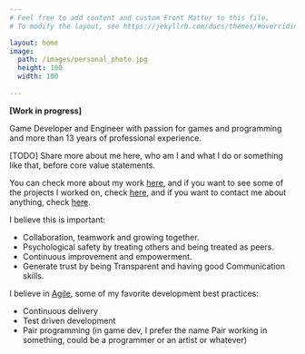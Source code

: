 ```yaml
---
# Feel free to add content and custom Front Matter to this file.
# To modify the layout, see https://jekyllrb.com/docs/themes/#overriding-theme-defaults

layout: home
image:
  path: /images/personal_photo.jpg
  height: 100
  width: 100
  
---
```


**[Work in progress]**

<!-- The idea here is to show who am I and what I stand for in terms of game development and engineering and what are my main skills -->

Game Developer and Engineer with passion for games and programming and more than 13 years of professional experience.

[TODO] Share more about me here, who am I and what I do or something like that, before core value statements.

You can check more about my work [here](/work), and if you want to see some of the projects I worked on, check [here](/projects), and if you want to contact me about anything, check [here](/contact).

I believe this is important:

* Collaboration, teamwork and growing together.
* Psychological safety by treating others and being treated as peers.
* Continuous improvement and empowerment.
* Generate trust by being Transparent and having good Communication skills.

<!-- 
My skills

* Focus
* Analytic
* Hard work
-->

I believe in [Agile](http://agilemanifesto.org/), some of my favorite development best practices:

* Continuous delivery
* Test driven development
* Pair programming (in game dev, I prefer the name Pair working in something, could be a programmer or an artist or whatever)